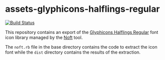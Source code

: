 # assets-glyphicons-halflings-regular

[![Build Status](https://secure.travis-ci.org/realityforge/assets-glyphicons-halflings-regular.png?branch=master)](http://travis-ci.org/realityforge/assets-glyphicons-halflings-regular)

This repository contains an export of the [Glyphicons Halflings Regular](http://getbootstrap.com/components/#glyphicons)
font icon library managed by the [Noft](https://github.com/realityforge/noft) tool.

The `noft.rb` file in the base directory contains the code to extract the icon font while the `dist`
directory contains the results of the extraction.
